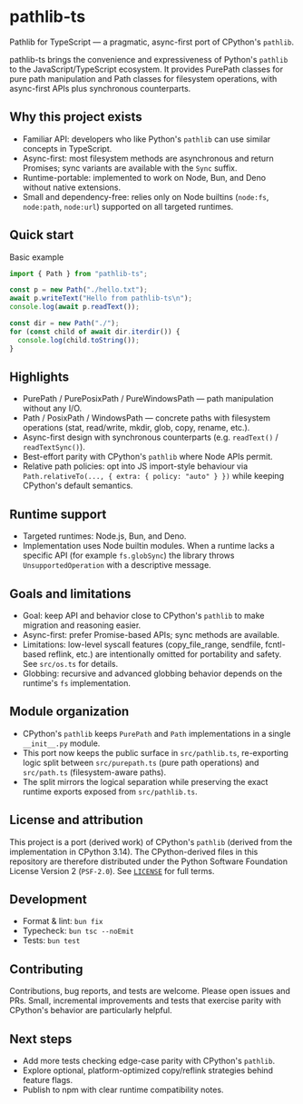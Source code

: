# pathlib-ts

Pathlib for TypeScript — a pragmatic, async-first port of CPython's `pathlib`.

pathlib-ts brings the convenience and expressiveness of Python's `pathlib` to the JavaScript/TypeScript ecosystem. It provides PurePath classes for pure path manipulation and Path classes for filesystem operations, with async-first APIs plus synchronous counterparts.

## Why this project exists

- Familiar API: developers who like Python's `pathlib` can use similar concepts in TypeScript.
- Async-first: most filesystem methods are asynchronous and return Promises; sync variants are available with the `Sync` suffix.
- Runtime-portable: implemented to work on Node, Bun, and Deno without native extensions.
- Small and dependency-free: relies only on Node builtins (`node:fs`, `node:path`, `node:url`) supported on all targeted runtimes.

## Quick start

Basic example

```ts
import { Path } from "pathlib-ts";

const p = new Path("./hello.txt");
await p.writeText("Hello from pathlib-ts\n");
console.log(await p.readText());

const dir = new Path("./");
for (const child of await dir.iterdir()) {
  console.log(child.toString());
}
```

## Highlights

- PurePath / PurePosixPath / PureWindowsPath — path manipulation without any I/O.
- Path / PosixPath / WindowsPath — concrete paths with filesystem operations (stat, read/write, mkdir, glob, copy, rename, etc.).
- Async-first design with synchronous counterparts (e.g. `readText()` / `readTextSync()`).
- Best-effort parity with CPython's `pathlib` where Node APIs permit.
- Relative path policies: opt into JS import-style behaviour via `Path.relativeTo(..., { extra: { policy: "auto" } })` while keeping CPython's default semantics.

## Runtime support

- Targeted runtimes: Node.js, Bun, and Deno.
- Implementation uses Node builtin modules. When a runtime lacks a specific API (for example `fs.globSync`) the library throws `UnsupportedOperation` with a descriptive message.

## Goals and limitations

- Goal: keep API and behavior close to CPython's `pathlib` to make migration and reasoning easier.
- Async-first: prefer Promise-based APIs; sync methods are available.
- Limitations: low-level syscall features (copy_file_range, sendfile, fcntl-based reflink, etc.) are intentionally omitted for portability and safety. See `src/os.ts` for details.
- Globbing: recursive and advanced globbing behavior depends on the runtime's `fs` implementation.

## Module organization

- CPython's `pathlib` keeps `PurePath` and `Path` implementations in a single `__init__.py` module.
- This port now keeps the public surface in `src/pathlib.ts`, re-exporting logic split between `src/purepath.ts` (pure path operations) and `src/path.ts` (filesystem-aware paths).
- The split mirrors the logical separation while preserving the exact runtime exports exposed from `src/pathlib.ts`.

## License and attribution

This project is a port (derived work) of CPython's `pathlib` (derived from the implementation in CPython 3.14). The CPython-derived files in this repository are therefore distributed under the Python Software Foundation License Version 2 (`PSF-2.0`). See [`LICENSE`](./LICENSE) for full terms.

## Development

- Format & lint: `bun fix`
- Typecheck: `bun tsc --noEmit`
- Tests: `bun test`

## Contributing

Contributions, bug reports, and tests are welcome. Please open issues and PRs. Small, incremental improvements and tests that exercise parity with CPython's behavior are particularly helpful.

## Next steps

- Add more tests checking edge-case parity with CPython's `pathlib`.
- Explore optional, platform-optimized copy/reflink strategies behind feature flags.
- Publish to npm with clear runtime compatibility notes.
